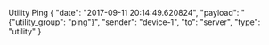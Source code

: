 
Utility Ping
{
    "date": "2017-09-11 20:14:49.620824",
    "payload": "{\"utility_group\": \"ping\"}",
    "sender": "device-1",
    "to": "server",
    "type": "utility"
}


